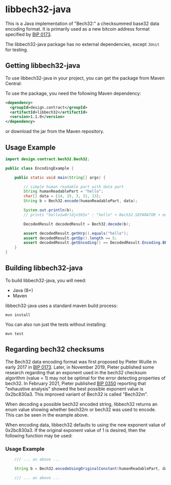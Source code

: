 # libbech32-java

This is a Java implementation of "Bech32:" a checksummed base32 data
encoding format. It is primarily used as a new bitcoin address format
specified by [BIP 0173](https://github.com/bitcoin/bips/blob/master/bip-0173.mediawiki). 

The libbech32-java package has no external dependencies, except `JUnit` for testing.

## Getting libbech32-java

To use libbech32-java in your project, you can get
the package from Maven Central:

To use the package, you need the following Maven dependency:

```xml
<dependency>
  <groupId>design.contract</groupId>
  <artifactId>libbech32</artifactId>
  <version>1.1.0</version>
</dependency>
```

or download the jar from the Maven repository.

## Usage Example

```java
import design.contract.bech32.Bech32;

public class EncodingExample {

    public static void main(String[] args) {

        // simple human readable part with data part
        String humanReadablePart = "hello";
        char[] data = {14, 15, 3, 31, 13};
        String b = Bech32.encode(humanReadablePart, data);

        System.out.println(b);
        // prints "hello1w0rldjn365x" : "hello" + Bech32.SEPARATOR + encoded data + 6 char checksum

        DecodedResult decodedResult = Bech32.decode(b);

        assert decodedResult.getHrp().equals("hello");
        assert decodedResult.getDp().length == 5;
        assert decodedResult.getEncoding() == DecodedResult.Encoding.BECH32M;
    }
}
```

## Building libbech32-java

To build libbech32-java, you will need:

* Java (8+)
* Maven

libbech32-java uses a standard maven build process:

```console
mvn install
```

You can also run just the tests without installing:

```console
mvn test
```

## Regarding bech32 checksums

The Bech32 data encoding format was first proposed by Pieter Wuille in early 2017 in
[BIP 0173](https://github.com/bitcoin/bips/blob/master/bip-0173.mediawiki). Later, in November 2019, Pieter published
some research regarding that an exponent used in the bech32 checksum algorithm (value = 1) may not be
optimal for the error detecting properties of bech32. In February 2021, Pieter published
[BIP 0350](https://github.com/bitcoin/bips/blob/master/bip-0350.mediawiki) reporting that "exhaustive analysis" showed the best possible exponent value is
0x2bc830a3. This improved variant of Bech32 is called "Bech32m".

When decoding a possible bech32 encoded string, libbech32 returns an enum value showing whether bech32m or bech32
was used to encode. This can be seen in the example above.

When encoding data, libbech32 defaults to using the new exponent value of 0x2bc830a3. If the original exponent value
of 1 is desired, then the following function may be used:

### Usage Example

```java
    /// ... as above ...

    String b = Bech32.encodeUsingOriginalConstant(humanReadablePart, data);

    /// ... as above ...
```


